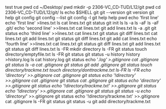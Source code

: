 test
true
pwd
cd ~/Desktop/
pwd
mkdir -p 2306-VC_CD-TUD/L12/git
pwd
cd 2306-VC_CD-TUD/L12/git/
ls
echo $SHELL
git
git --version
git version
git help
git config
git config --list
git config -l
git help help
pwd
echo 'first line'
echo 'first line' >lines.txt
ls
cat lines.txt 
git status
git init
ls
ls -a
ls -aF
ls -aF .git/
echo 'second line' >>lines.txt
cat lines.txt 
git add lines.txt 
ls -a .git
git status 
echo 'third line' >>lines.txt 
cat lines.txt 
git status
git diff lines.txt
cat lines.txt 
git add lines.txt 
git status 
git diff lines.txt
git add
cat lines.txt 
echo 'fourth line' >>lines.txt 
cat lines.txt 
git status 
git diff lines.txt
git add lines.txt 
git status 
git diff lines.txt
ls -FR
mkdir directory
ls -FR
git status 
touch directory/emptyfile.txt
ls -FR
git status 
git status -u
history
history >history.log
ls
cat history.log 
git status
echo '*.log' >.gitignore
cat .gitignore 
git status
ls -a
cat .gitignore
git status 
git add .gitignore
git status 
touch directory/trackme.txt
touch directory/donttrackme.txt
ls-FR
ls -FR
echo 'directory' >>.gitignore
cat .gitignore
git status 
echo '!directory' >>.gitignore
cat .gitignore 
git status 
cat .gitignore 
git status 
echo 'directory' >>.gitignore
git status 
echo '!directory/trackme.txt' >>.gitignore
git status 
echo '!directory' >>.gitignore
cat .gitignore 
git status
git status -u
echo 'directory/*' >>.gitignore
git status 
echo '!directory/trackme.txt' >>.gitignore
cat .gitignore 
ls -FR
git status 
git status -u
git add directory/trackme.txt 
